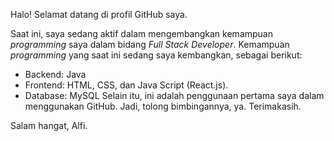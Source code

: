 Halo! Selamat datang di profil GitHub saya.

  Saat ini, saya sedang aktif dalam mengembangkan kemampuan _programming_ saya dalam bidang _Full Stack Developer_. 
Kemampuan _programming_ yang saat ini sedang saya kembangkan, sebagai berikut:
* Backend: Java
* Frontend: HTML, CSS, dan Java Script (React.js).
* Database: MySQL
  Selain itu, ini adalah penggunaan pertama saya dalam menggunakan GitHub. Jadi, tolong bimbingannya, ya.
Terimakasih.

Salam hangat,
Alfi.
